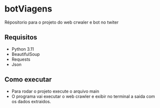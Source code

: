 # botViagens

Répositorio para o projeto do web crwaler e bot no twiter

## Requisitos

* Python 3.11
* BeautifulSoup
* Requests
* Json

## Como executar

* Para rodar o projeto execute o arquivo main
* O programa vai executar o web crawler e exibir no terminal a saida com os dados extraidos.
